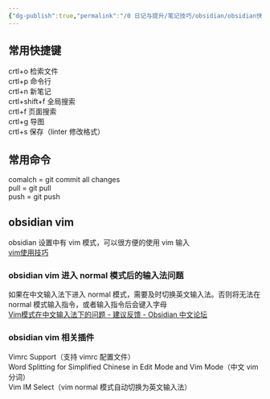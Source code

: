 ```yaml
---
{"dg-publish":true,"permalink":"/0 日记与提升/笔记技巧/obsidian/obsidian快速输入/","title":"obsidian快速输入"}
---
```



## 常用快捷键
crtl+o 检索文件  
crtl+p 命令行  
crtl+n 新笔记  
crtl+shift+f 全局搜索  
crtl+f 页面搜索  
crtl+g 导图  
crtl+s 保存（linter 修改格式）
## 常用命令
comalch = git commit all changes  
pull = git pull  
push = git push
## obsidian vim
obsidian 设置中有 vim 模式，可以很方便的使用 vim 输入  
[vim使用技巧](../../../3%20计算机/创建、效率与技巧/编程工具/vim/vim使用技巧.md)
### obsidian vim 进入 normal 模式后的输入法问题
如果在中文输入法下进入 normal 模式，需要及时切换英文输入法。否则将无法在 normal 模式输入指令，或者输入指令后会键入字母  
[Vim模式在中文输入法下的问题 - 建议反馈 - Obsidian 中文论坛](https://forum-zh.obsidian.md/t/topic/11234/2)
### obsidian vim 相关插件
Vimrc Support（支持 vimrc 配置文件）  
Word Splitting for Simplified Chinese in Edit Mode and Vim Mode（中文 vim 分词）  
Vim IM Select（vim normal 模式自动切换为英文输入法）